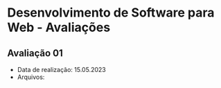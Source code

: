 # Desenvolvimento de Software para Web - Avaliações

## Avaliação 01
- Data de realização: 15.05.2023
- Arquivos: